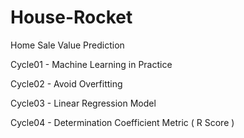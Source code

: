 # House-Rocket
Home Sale Value Prediction

Cycle01 - Machine Learning in Practice

Cycle02 - Avoid Overfitting

Cycle03 - Linear Regression Model

Cycle04 - Determination Coefficient Metric ( R Score )
